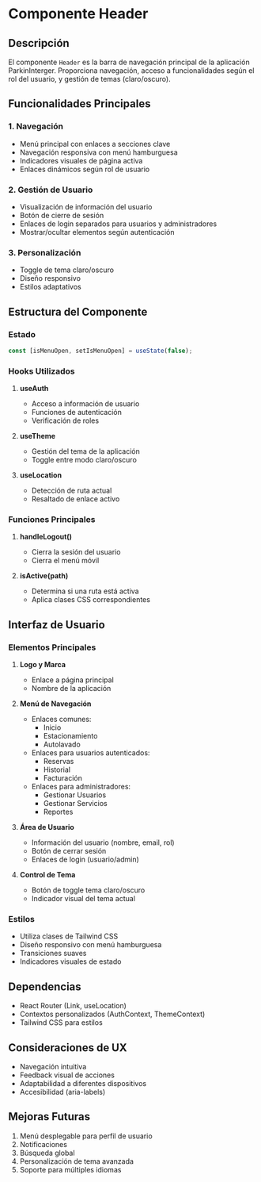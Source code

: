 # Componente Header

## Descripción
El componente `Header` es la barra de navegación principal de la aplicación ParkinInterger. Proporciona navegación, acceso a funcionalidades según el rol del usuario, y gestión de temas (claro/oscuro).

## Funcionalidades Principales

### 1. Navegación
- Menú principal con enlaces a secciones clave
- Navegación responsiva con menú hamburguesa
- Indicadores visuales de página activa
- Enlaces dinámicos según rol de usuario

### 2. Gestión de Usuario
- Visualización de información del usuario
- Botón de cierre de sesión
- Enlaces de login separados para usuarios y administradores
- Mostrar/ocultar elementos según autenticación

### 3. Personalización
- Toggle de tema claro/oscuro
- Diseño responsivo
- Estilos adaptativos

## Estructura del Componente

### Estado
```javascript
const [isMenuOpen, setIsMenuOpen] = useState(false);
```

### Hooks Utilizados
1. **useAuth**
   - Acceso a información de usuario
   - Funciones de autenticación
   - Verificación de roles

2. **useTheme**
   - Gestión del tema de la aplicación
   - Toggle entre modo claro/oscuro

3. **useLocation**
   - Detección de ruta actual
   - Resaltado de enlace activo

### Funciones Principales

1. **handleLogout()**
   - Cierra la sesión del usuario
   - Cierra el menú móvil

2. **isActive(path)**
   - Determina si una ruta está activa
   - Aplica clases CSS correspondientes

## Interfaz de Usuario

### Elementos Principales
1. **Logo y Marca**
   - Enlace a página principal
   - Nombre de la aplicación

2. **Menú de Navegación**
   - Enlaces comunes:
     - Inicio
     - Estacionamiento
     - Autolavado
   - Enlaces para usuarios autenticados:
     - Reservas
     - Historial
     - Facturación
   - Enlaces para administradores:
     - Gestionar Usuarios
     - Gestionar Servicios
     - Reportes

3. **Área de Usuario**
   - Información del usuario (nombre, email, rol)
   - Botón de cerrar sesión
   - Enlaces de login (usuario/admin)

4. **Control de Tema**
   - Botón de toggle tema claro/oscuro
   - Indicador visual del tema actual

### Estilos
- Utiliza clases de Tailwind CSS
- Diseño responsivo con menú hamburguesa
- Transiciones suaves
- Indicadores visuales de estado

## Dependencias
- React Router (Link, useLocation)
- Contextos personalizados (AuthContext, ThemeContext)
- Tailwind CSS para estilos

## Consideraciones de UX
- Navegación intuitiva
- Feedback visual de acciones
- Adaptabilidad a diferentes dispositivos
- Accesibilidad (aria-labels)

## Mejoras Futuras
1. Menú desplegable para perfil de usuario
2. Notificaciones
3. Búsqueda global
4. Personalización de tema avanzada
5. Soporte para múltiples idiomas 